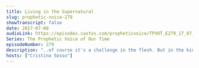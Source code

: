 ```yaml
---
title: Living in the Supernatural
slug: prophetic-voice-279
showTranscript: false
date: 2017-07-08
audioLink: https://episodes.castos.com/propheticvoice/TPVOT_E279_17_07_08-09_Living_in_the_Supernatural.mp3
Series: The Prophetic Voice of Our Time
episodeNumber: 279
description: "..of course it's a challenge in the flesh. But in the kingdom of God it's always the opposite, and Jesus is our primary example."
hosts: ["Cristina Sosso"]
---
```

